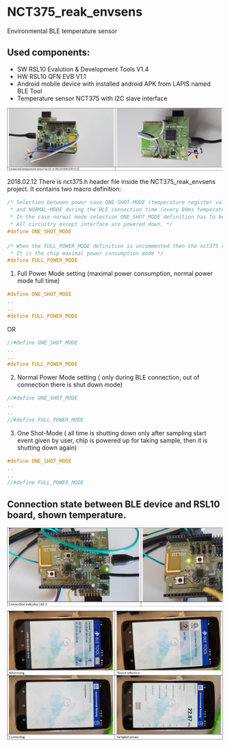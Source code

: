 # NCT375_reak_envsens
Environmental BLE temperature sensor

Used components:
----------------
- SW RSL10 Evalution & Development Tools V1.4
- HW RSL10 QFN EVB V1.1
- Android mobile device with installed android APK from LAPIS named BLE Tool
- Temperature sensor NCT375 with I2C slave interface 

<img src="screenshots/shown_temperature_2.PNG"/>

2018.02.12
There is nct375.h header file inside the NCT375_reak_envsens project. It contains two macro definition:

```C
/* Selection between power save ONE-SHOT-MODE (temperature register values are updated only in the user specified time)
 * and NORMAL-MODE during the BLE connection time (every 80ms temperature register value is updated automatically by the new value).
 * In the case normal mode selection ONE_SHOT_MODE definition has to be comment. Out of BLE connection, chip is in Shutdown Mode.
 * All circuitry except interface are powered down. */
#define ONE_SHOT_MODE

/* When the FULL_POWER_MODE definition is uncommented then the nct375 chip is in the normal mode out of BLE connection time too.
 * It is the chip maximal power consumption mode */
#define FULL_POWER_MODE
```

1)	Full Power Mode setting (maximal power consumption, normal power mode full time)
```C
#define ONE_SHOT_MODE
..
..
#define FULL_POWER_MODE
```
OR
```C
//#define ONE_SHOT_MODE
..
..
#define FULL_POWER_MODE
```
2)	Normal Power Mode setting ( only during BLE connection, out of connection there is shut down mode)
```C
//#define ONE_SHOT_MODE
..
..
//#define FULL_POWER_MODE
```
3)	One Shot-Mode ( all time is shutting down only after sampling start event given by user, chip is powered up for taking sample, then it is shutting down again)
```C
#define ONE_SHOT_MODE
..
..
//#define FULL_POWER_MODE
```

## Connection state between BLE device and RSL10 board, shown temperature.

<img src="screenshots/shown_temperature.PNG"/>
